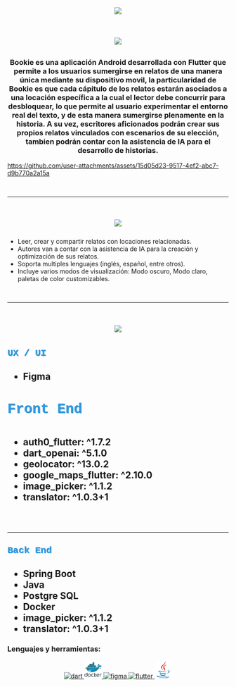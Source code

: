 
<div align="center">
  <img src="https://res.cloudinary.com/dlixnwuhi/image/upload/v1732772754/butcj4w4aqg5emtfqo4k.webp" />
</div>


<h1 align="center">
    <img src="https://readme-typing-svg.herokuapp.com/?font=Righteous&size=30&center=true&vCenter=true&width=500&height=70&duration=4000&lines=Sumergete+en+los+relatos;+Lee+y+escribe+como+nunca+antes!;" />
</h1>

<h3 align="center">Bookie es una aplicación Android desarrollada con Flutter que permite a los usuarios sumergirse en relatos de una manera única mediante su dispositivo movil, la particularidad de Bookie es que cada cápitulo de los relatos estarán asociados a una locación específica a la cual el lector debe concurrir para desbloquear, lo que permite al usuario experimentar el entorno real del texto, y de esta manera sumergirse plenamente en la historia. A su vez, escritores aficionados podrán crear sus propios relatos vinculados con escenarios de su elección, tambien podrán contar con la asistencia de IA para el desarrollo de historias.</h3>



https://github.com/user-attachments/assets/15d05d23-9517-4ef2-abc7-d9b770a2a15a


<br/>
<hr/>

<h1 align="center">
    <img src="https://readme-typing-svg.herokuapp.com/?font=Righteous&size=30&center=true&vCenter=true&width=500&height=70&duration=4000&lines=Características;" />
</h1>

<ul>
    <li>Leer, crear y compartir relatos con locaciones relacionadas.
    </li>
    <li>
          Autores van a contar con la asistencia de IA para la creación y optimización de sus relatos.
    </li>
    <li>Soporta multiples lenguajes (inglés, español, entre otros).</li>
    <li>
          Incluye varios modos de visualización: Modo oscuro, Modo claro, paletas de color customizables.
    </li>
</ul>

<br/>
<hr/>

<h1 align="center">
    <img src="https://readme-typing-svg.herokuapp.com/?font=Righteous&size=30&center=true&vCenter=true&width=500&height=70&duration=4000&lines=Dependencias;Tecnologías" />
</h1>

<h2 style="font-family: 'Courier New'; color: #3498db; text-shadow: 1px 1px">UX / UI<h2>

<ul>
    <li><strong>Figma</strong></li>
    
</ul>

<div style="font-family: 'Courier New'; color: #3498db; text-shadow: 1px 1px">
  <h2 style="color: #3498db; text-shadow: 1px 1px">Front End<h2>
</div>


<ul>
    <li><strong>auth0_flutter: ^1.7.2</strong></li>
    <li><strong>dart_openai: ^5.1.0</strong></li>
    <li><strong>geolocator: ^13.0.2</strong></li>
    <li><strong>google_maps_flutter: ^2.10.0</strong></li>
    <li><strong>image_picker: ^1.1.2</strong></li>
    <li><strong>translator: ^1.0.3+1</strong></li>
</ul>

<br/>
<hr/>

<h2 style="font-family: 'Courier New'; color: #3498db; text-shadow: 1px 1px">Back End<h2>

<ul>
    <li><strong>Spring Boot</strong></li>
    <li><strong>Java</strong></li>
    <li><strong>Postgre SQL</strong></li>
    <li><strong>Docker</strong></li>
    <li><strong>image_picker: ^1.1.2</strong></li>
    <li><strong>translator: ^1.0.3+1</strong></li>
</ul>

<h3 align="left">Lenguajes y herramientas:</h3>

<p align="center"> <a href="https://dart.dev" target="_blank" rel="noreferrer"> <img src="https://www.vectorlogo.zone/logos/dartlang/dartlang-icon.svg" alt="dart" width="40" height="40"/> </a> <a href="https://www.docker.com/" target="_blank" rel="noreferrer"> <img src="https://raw.githubusercontent.com/devicons/devicon/master/icons/docker/docker-original-wordmark.svg" alt="docker" width="40" height="40"/> </a> <a href="https://www.figma.com/" target="_blank" rel="noreferrer"> <img src="https://www.vectorlogo.zone/logos/figma/figma-icon.svg" alt="figma" width="40" height="40"/> </a> <a href="https://flutter.dev" target="_blank" rel="noreferrer"> <img src="https://www.vectorlogo.zone/logos/flutterio/flutterio-icon.svg" alt="flutter" width="40" height="40"/> </a> <a href="https://www.java.com" target="_blank" rel="noreferrer"> <img src="https://raw.githubusercontent.com/devicons/devicon/master/icons/java/java-original.svg" alt="java" width="40" height="40"/> </a> </p>
